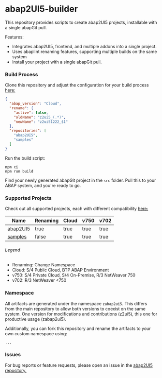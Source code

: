 # abap2UI5-builder

This repository provides scripts to create abap2UI5 projects, installable with a single abapGit pull.

Features:
* Integrates abap2UI5, frontend, and multiple addons into a single project.
* Uses abaplint renaming features, supporting multiple builds on the same system
* Install your project with a single abapGit pull.


### Build Process
Clone this repository and adjust the configuration for your build process [here:](https://github.com/abap2UI5/builder/blob/main/build.json)
```json
{
  "abap_version": "Cloud",
  "rename": {
    "active": false,
    "oldName": "z2ui5_(.*)",
    "newName": "z2ui51222_$1"
  },
  "repositories": [
    "abap2UI5",
    "samples"
  ]
}
```
Run the build script:
```
npm ci
npm run build
```
Find your newly generated abapGit project in the `src` folder. Pull this to your ABAP system, and you're ready to go.

### Supported Projects
Check out all supported projects, each with different compatibility [here:](https://github.com/abap2UI5/builder/blob/main/setup/config-repos.jsonc)

| Name      | Renaming | Cloud | v750 | v702 |
|-----------|----------|--------------|-------------|-------------|
| [abap2UI5](https://github.com/abap2UI5/abap2UI5) | true     | true         | true        | true         |
| [samples](https://github.com/abap2UI5/samples)   | false    | true        | true    | true         |

###### Legend
* Renaming: Change Namespace
* Cloud: S/4 Public Cloud, BTP ABAP Environment
* v750: S/4 Private Cloud, S/4 On-Premise, R/3 NetWeaver 750
* v702: R/3 NetWeaver <750

### Namespace
All artifacts are generated under the namespace `zabap2ui5`. This differs from the main repository to allow both versions to coexist on the same system. One version for modifications and contributions (z2ui5), this one for productive usage (zabap2ui5).

Additionally, you can fork this repository and rename the artifacts to your own custom namespace using:
```
...
```

### Issues
For bug reports or feature requests, please open an issue in the [abap2UI5 repository.](https://github.com/abap2UI5/abap2UI5/issues)
